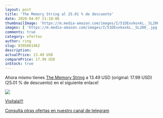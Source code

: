 ```yaml
---
layout: post
title: 'The Memory String al 25.01 % de descuento'
date: 2020-04-07 21:18:06
thumbnailImage: 'https://m.media-amazon.com/images/I/51DExxkoxkL._SL200_.jpg'
images: [ 'https://m.media-amazon.com/images/I/51DExxkoxkL._SL200_.jpg' ]
comments: true
category: ofertas
author: ring
slug: 0395861462
description:
actualPrice: 13.49 USD
comparePrice: 17.99 USD
inStock: true
---
```


Ahora mismo tienes [The Memory String](https://www.amazon.com/dp/0395861462/?tag=redken08-20) a 13.49 USD (original: 17.99 USD) (25.01 %  de descuento) en el siguiente enlace!

[![](https://m.media-amazon.com/images/I/51DExxkoxkL._SL200_.jpg)](https://www.amazon.com/dp/0395861462/?tag=redken08-20)

[Visítala!!!](https://www.amazon.com/dp/0395861462/?tag=redken08-20)

[Consulta otras ofertas en nuestro canal de telegram](https://t.me/s/ofertas25)
